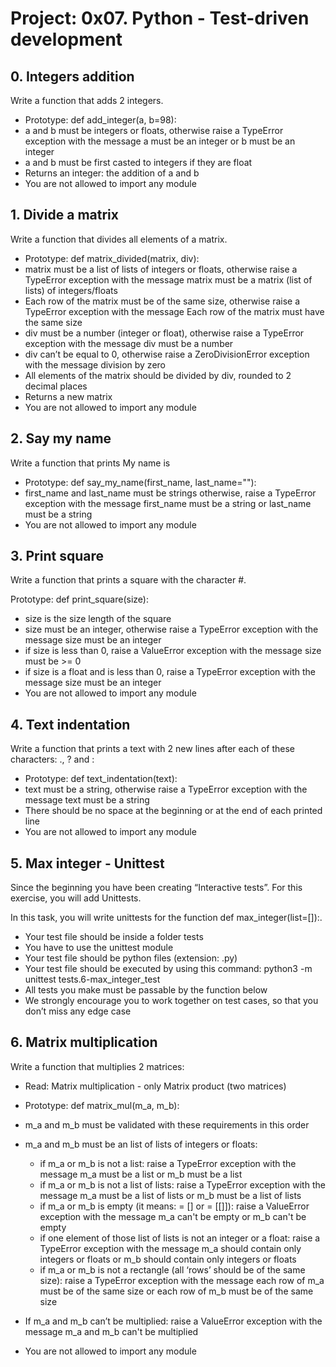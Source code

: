 # Project: 0x07. Python - Test-driven development

## 0. Integers addition

Write a function that adds 2 integers.

- Prototype: def add_integer(a, b=98):
- a and b must be integers or floats, otherwise raise a TypeError exception with the message a must be an integer or b must be an integer
- a and b must be first casted to integers if they are float
- Returns an integer: the addition of a and b
- You are not allowed to import any module

## 1. Divide a matrix

Write a function that divides all elements of a matrix.

- Prototype: def matrix_divided(matrix, div):
- matrix must be a list of lists of integers or floats, otherwise raise a TypeError exception with the message matrix must be a matrix (list of lists) of integers/floats
- Each row of the matrix must be of the same size, otherwise raise a TypeError exception with the message Each row of the matrix must have the same size
- div must be a number (integer or float), otherwise raise a TypeError exception with the message div must be a number
- div can’t be equal to 0, otherwise raise a ZeroDivisionError exception with the message division by zero
- All elements of the matrix should be divided by div, rounded to 2 decimal places
- Returns a new matrix
- You are not allowed to import any module

## 2. Say my name

Write a function that prints My name is <first name> <last name>

- Prototype: def say_my_name(first_name, last_name=""):
- first_name and last_name must be strings otherwise, raise a TypeError exception with the message first_name must be a string or last_name must be a string
- You are not allowed to import any module

## 3. Print square

Write a function that prints a square with the character #.

Prototype: def print_square(size):
- size is the size length of the square
- size must be an integer, otherwise raise a TypeError exception with the message size must be an integer
- if size is less than 0, raise a ValueError exception with the message size must be >= 0
- if size is a float and is less than 0, raise a TypeError exception with the message size must be an integer
- You are not allowed to import any module

## 4. Text indentation

Write a function that prints a text with 2 new lines after each of these characters: ., ? and :

- Prototype: def text_indentation(text):
- text must be a string, otherwise raise a TypeError exception with the message text must be a string
- There should be no space at the beginning or at the end of each printed line
- You are not allowed to import any module

## 5. Max integer - Unittest

Since the beginning you have been creating “Interactive tests”. For this exercise, you will add Unittests.

In this task, you will write unittests for the function def max_integer(list=[]):.

- Your test file should be inside a folder tests
- You have to use the unittest module
- Your test file should be python files (extension: .py)
- Your test file should be executed by using this command: python3 -m unittest tests.6-max_integer_test
- All tests you make must be passable by the function below
- We strongly encourage you to work together on test cases, so that you don’t miss any edge case

## 6. Matrix multiplication

Write a function that multiplies 2 matrices:

- Read: Matrix multiplication - only Matrix product (two matrices)

- Prototype: def matrix_mul(m_a, m_b):

- m_a and m_b must be validated with these requirements in this order

- m_a and m_b must be an list of lists of integers or floats:

	- if m_a or m_b is not a list: raise a TypeError exception with the message m_a must be a list or m_b must be a list
	- if m_a or m_b is not a list of lists: raise a TypeError exception with the message m_a must be a list of lists or m_b must be a list of lists
	- if m_a or m_b is empty (it means: = [] or = [[]]): raise a ValueError exception with the message m_a can't be empty or m_b can't be empty
	- if one element of those list of lists is not an integer or a float: raise a TypeError exception with the message m_a should contain only integers or floats or m_b should contain only integers or floats
	- if m_a or m_b is not a rectangle (all ‘rows’ should be of the same size): raise a TypeError exception with the message each row of m_a must be of the same size or each row of m_b must be of the same size
- If m_a and m_b can’t be multiplied: raise a ValueError exception with the message m_a and m_b can't be multiplied

- You are not allowed to import any module
